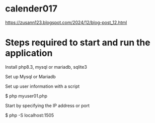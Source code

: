 # calender017

https://zusann123.blogspot.com/2024/12/blog-post_12.html

# Steps required to start and run the application

Install php8.3, mysql or mariadb, sqlite3

Set up Mysql or Mariadb

Set up user information with a script

$ php myuser01.php

Start by specifying the IP address or port

$ php -S localhost:1505
